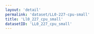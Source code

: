 ```yaml
---
layout: 'detail'
permalink: 'dataset/LL0-227-cpu-small'
title: 'Ll0_227_cpu_small'
datasetID: 'LL0_227_cpu_small'
---
```

